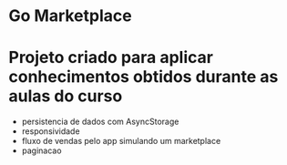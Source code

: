 # Go Marketplace

# Projeto criado para aplicar conhecimentos obtidos durante as aulas do curso

- persistencia de dados com AsyncStorage
- responsividade
- fluxo de vendas pelo app simulando um marketplace
- paginacao

